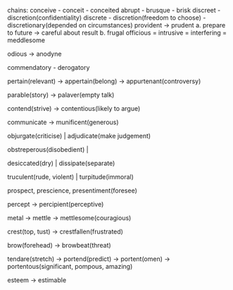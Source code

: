 chains:
conceive - conceit - conceited
abrupt - brusque - brisk
discreet - discretion(confidentiality)
discrete - discretion(freedom to choose) - discretionary(depended on circumstances)
provident -> prudent
a. prepare to future -> careful about result
b. frugal
officious = intrusive = interfering = meddlesome

odious -> anodyne

commendatory - derogatory

pertain(relevant) -> appertain(belong) -> appurtenant(controversy)

parable(story) -> palaver(empty talk)

contend(strive) -> contentious(likely to argue)

communicate -> munificent(generous)

objurgate(criticise) | adjudicate(make judgement)

obstreperous(disobedient) |

desiccated(dry) | dissipate(separate)

truculent(rude, violent) | turpitude(immoral)

prospect, prescience, presentiment(foresee)

percept -> percipient(perceptive)

metal -> mettle -> mettlesome(couragious)

crest(top, tust) -> crestfallen(frustrated)

brow(forehead) -> browbeat(threat)

tendare(stretch) -> portend(predict) -> portent(omen) -> portentous(significant, pompous, amazing)

esteem -> estimable
